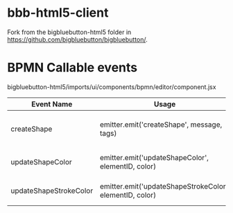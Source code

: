 # bbb-html5-client
Fork from the bigbluebutton-html5 folder in https://github.com/bigbluebutton/bigbluebutton/.


# BPMN Callable events
bigbluebutton-html5/imports/ui/components/bpmn/editor/component.jsx

| Event Name             | Usage                                                    | Arguments                          | Description                  |
|------------------------|----------------------------------------------------------|------------------------------------|------------------------------|
| createShape            | emitter.emit('createShape', message, tags)               | message(string), tags(tags object) |Add message into Mindmap      |
| updateShapeColor       | emitter.emit('updateShapeColor', elementID, color)       | elementID(string), color(string)   |Change Element's color        |
| updateShapeStrokeColor | emitter.emit('updateShapeStrokeColor', elementID, color) | elementID(string), color(string)   |Change Element's stroke color |